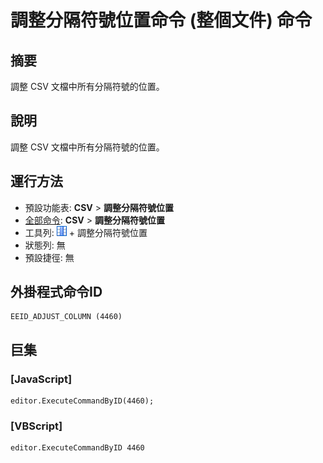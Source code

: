 # 調整分隔符號位置命令 (整個文件) 命令

## 摘要

調整 CSV 文檔中所有分隔符號的位置。

## 說明

調整 CSV 文檔中所有分隔符號的位置。

## 運行方法

- 預設功能表: **CSV** \> **調整分隔符號位置**
- [全部命令](../tools/all_commands): **CSV** \> **調整分隔符號位置**
- 工具列: ![](../../images/columns_separators.png) \+ 調整分隔符號位置
- 狀態列: 無
- 預設捷徑: 無

## 外掛程式命令ID

```
EEID_ADJUST_COLUMN (4460)
```

## 巨集

### \[JavaScript\]

```
editor.ExecuteCommandByID(4460);
```

### \[VBScript\]

```
editor.ExecuteCommandByID 4460
```
